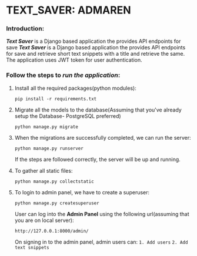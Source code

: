 # TEXT_SAVER: ADMAREN

### Introduction:
_**Text Saver**_ is a Django based application the provides API endpoints for save _**Text Saver**_ is a Django based application the provides API endpoints for save and retrieve short text snippets with a title
 and retrieve the same. The application uses JWT token for user authentication.

### Follow the steps to _run the application_:

1. Install all the required packages(python modules):

    ```pip install -r requirements.txt```

2. Migrate all the models to the database(Assuming that you've already setup the Database- PostgreSQL preferred)
 
    ```python manage.py migrate```
    
3. When the migrations are successfully completed, we can run the server:

    ```python manage.py runserver```
    
    If the steps are followed correctly, the server will be up and running.
 
 4. To gather all static files:
   
    ```python manage.py collectstatic```

 4. To login to admin panel, we have to create a superuser:
 
    ```python manage.py createsuperuser```
    
    User can log into the **Admin Panel** using the following url(assuming that you are on local server):
    
        http://127.0.0.1:8000/admin/
    
    On signing in to the admin panel, admin users can:
    ```1. Add users```
    ```2. Add text snippets```
